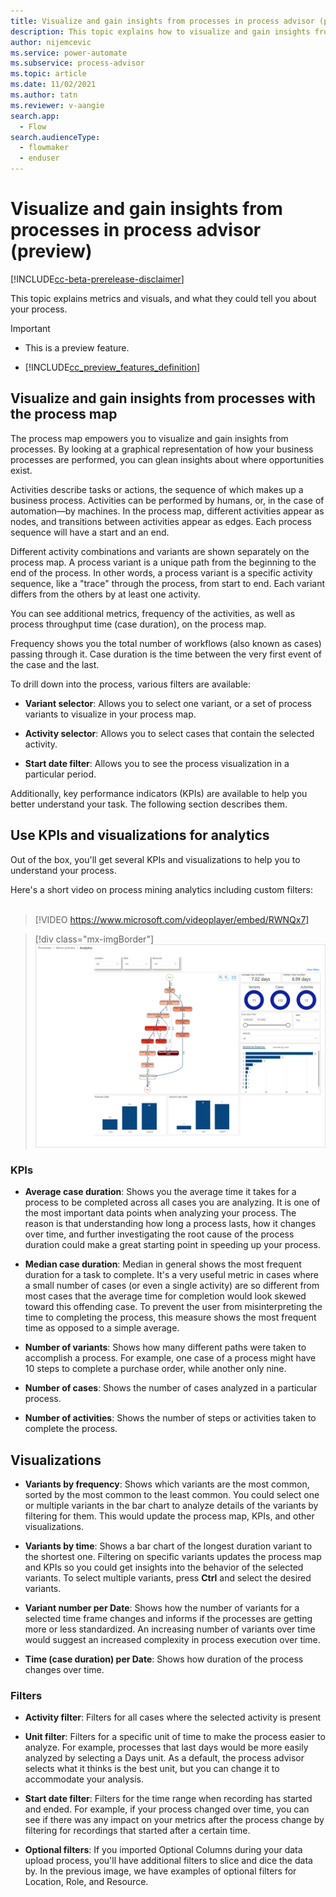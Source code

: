 ```yaml
---
title: Visualize and gain insights from processes in process advisor (preview) (contains video) | Microsoft Docs
description: This topic explains how to visualize and gain insights from processes with process mining in the process advisor feature in Power Automate.
author: nijemcevic 
ms.service: power-automate
ms.subservice: process-advisor
ms.topic: article
ms.date: 11/02/2021
ms.author: tatn
ms.reviewer: v-aangie
search.app: 
  - Flow
search.audienceType: 
  - flowmaker
  - enduser
---
```


# Visualize and gain insights from processes in process advisor (preview)

[!INCLUDE[cc-beta-prerelease-disclaimer](./includes/cc-beta-prerelease-disclaimer.md)]

This topic explains metrics and visuals, and what they could tell you about your process.

> [!IMPORTANT]
> - This is a preview feature.
>
> - [!INCLUDE[cc_preview_features_definition](includes/cc-preview-features-definition.md)]

## Visualize and gain insights from processes with the process map

The process map empowers you to visualize and gain insights from processes. By looking at a graphical representation of how your business processes are performed, you can glean insights about where opportunities exist.

Activities describe tasks or actions, the sequence of which makes up a business process. Activities can be performed by humans, or, in the case of automation—by machines. In the process map, different activities appear as nodes, and transitions between activities appear as edges. Each process sequence will have a start and an end.

Different activity combinations and variants are shown separately on the process map. A process variant is a unique path from the beginning to the end of the process. In other words, a process variant is a specific activity sequence, like a "trace" through the process, from start to end. Each variant differs from the others by at least one activity.

You can see additional metrics, frequency of the activities, as well as process throughput time (case duration), on the process map.

Frequency shows you the total number of workflows (also known as cases) passing through it. Case duration is the time between the very first event of the case and the last.

To drill down into the process, various filters are available:

- **Variant selector**: Allows you to select one variant, or a set of process variants to visualize in your process map. 

- **Activity selector**: Allows you to select cases that contain the selected activity.

- **Start date filter**: Allows you to see the process visualization in a particular period.

Additionally, key performance indicators (KPIs) are available to help you better understand your task. The following section describes them.

## Use KPIs and visualizations for analytics

Out of the box, you'll get several KPIs and visualizations to help you to understand your process.

Here's a short video on process mining analytics including custom filters:<br>
</br>
> [!VIDEO https://www.microsoft.com/videoplayer/embed/RWNQx7]

> [!div class="mx-imgBorder"]
> ![Screenshot of the Analytics visual.](media/process-mining-visualize/analytics.png "Analytics visual")

### KPIs

- **Average case duration**: Shows you the average time it takes for a process to be completed across all cases you are analyzing. It is one of the most important data points when analyzing your process. The reason is that understanding how long a process lasts, how it changes over time, and further investigating the root cause of the process duration could make a great starting point in speeding up your process.

- **Median case duration**: Median in general shows the most frequent duration for a task to complete. It's a very useful metric in cases where a small number of cases (or even a single activity) are so different from most cases that the average time for completion would look skewed toward this offending case. To prevent the user from misinterpreting the time to completing the process, this measure shows the most frequent time as opposed to a simple average.

- **Number of variants**: Shows how many different paths were taken to accomplish a process. For example, one case of a process might have 10 steps to complete a purchase order, while another only nine.

- **Number of cases**: Shows the number of cases analyzed in a particular process.

- **Number of activities**: Shows the number of steps or activities taken to complete the process.

## Visualizations

- **Variants by frequency**: Shows which variants are the most common, sorted by the most common to the least common. You could select one or multiple variants in the bar chart to analyze details of the variants by filtering for them. This would update the process map, KPIs, and other visualizations.

- **Variants by time**: Shows a bar chart of the longest duration variant to the shortest one. Filtering on specific variants updates the process map and KPIs so you could get insights into the behavior of the selected variants. To select multiple variants, press **Ctrl** and select the desired variants.

- **Variant number per Date**: Shows how the number of variants for a selected time frame changes and informs if the processes are getting more or less standardized. An increasing number of variants over time would suggest an increased complexity in process execution over time.

- **Time (case duration) per Date**: Shows how duration of the process changes over time.

### Filters

- **Activity filter**: Filters for all cases where the selected activity is present

- **Unit filter**: Filters for a specific unit of time to make the process easier to analyze. For example, processes that last days would be more easily analyzed by selecting a Days unit. As a default, the process advisor selects what it thinks is the best unit, but you can change it to accommodate your analysis.

- **Start date filter**: Filters for the time range when recording has started and ended. For example, if your process changed over time, you can see if there was any impact on your metrics after the process change by filtering for recordings that started after a certain time.


<!-- Question: Are you certain that "Filters" should be capitalized, below? "Filter" is not capitalized in the other names in this list. -->


- **Optional filters**: If you imported Optional Columns during your data upload process, you'll have additional filters to slice and dice the data by. In the previous image, we have examples of optional filters for Location, Role, and Resource.
 

